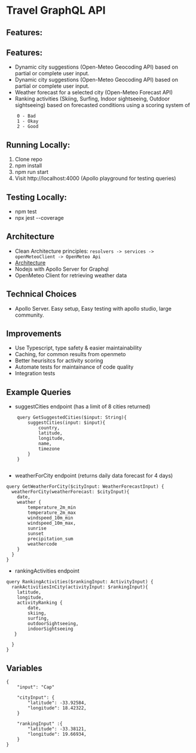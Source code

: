 # Travel GraphQL API

## Features:

## Features:

- Dynamic city suggestions (Open-Meteo Geocoding API) based on partial or complete user input.
- Dynamic city suggestions (Open-Meteo Geocoding API) based on partial or complete user input.
- Weather forecast for a selected city (Open-Meteo Forecast API)
- Ranking activities (Skiing, Surfing, Indoor sightseeing, Outdoor sightseeing) based on forecasted conditions using a scoring system of

```
    0 - Bad
    1 - Okay
    2 - Good
```

## Running Locally:

1. Clone repo
2. npm install
3. npm run start
4. Visit http://localhost:4000 (Apollo playground for testing queries)

## Testing Locally:

- npm test
- npx jest --coverage

## Architecture

- Clean Architecture principles:
  `resolvers -> services -> openMeteoClient -> OpenMeteo Api `
- [Architecture](docs/gql-api-arch.png)
- Nodejs with Apollo Server for Graphql
- OpenMeteo Client for retrieving weather data

## Technical Choices

- Apollo Server. Easy setup, Easy testing with apollo studio, large community.

## Improvements

- Use Typescript, type safety & easier maintainability
- Caching, for common results from openmeto
- Better heurisitcs for activity scoring
- Automate tests for maintainance of code quality
- Integration tests

## Example Queries

- suggestCities endpoint
  (has a limit of 8 cities returned)

```
    query GetSuggestedCities($input: String){
        suggestCities(input: $input){
            country,
            latitude,
            longitude,
            name,
            timezone
        }
    }


```

- weatherForCity endpoint (returns daily data forecast for 4 days)

```
query GetWeatherForCity($cityInput: WeatherForecastInput) {
  weatherForCity(weatherForecast: $cityInput){
    date,
    weather {
        temperature_2m_min
        temperature_2m_max
        windspeed_10m_min
        windspeed_10m_max,
        sunrise
        sunset
        precipitation_sum
        weathercode
    }
  }
}
```

- rankingActivities endpoint

```
query RankingActivities($rankingInput: ActivityInput) {
  rankActivitiesInCity(activityInput: $rankingInput){
    latitude,
    longitude,
    activityRanking {
        date,
        skiing,
        surfing,
        outdoorSightseeing,
        indoorSightseeing
   }

  }
}
```

## Variables

```
{
    "input": "Cap"

    "cityInput": {
        "latitude": -33.92584,
        "longitude": 18.42322,
    }

    "rankingInput" :{
        "latitude": -33.38121,
        "longitude": 19.66934,
    }
}
```
